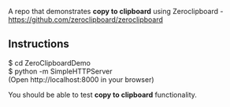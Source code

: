 A repo that demonstrates **copy to clipboard** using Zeroclipboard - https://github.com/zeroclipboard/zeroclipboard

Instructions
------------
$ cd ZeroClipboardDemo  
$ python -m SimpleHTTPServer  
(Open http://localhost:8000 in your browser)

You should be able to test **copy to clipboard** functionality.

